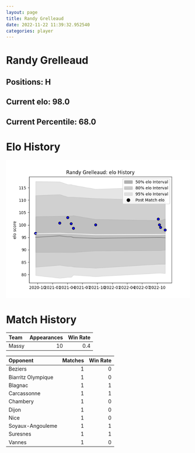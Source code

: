 ```yaml
---  
layout: page  
title: Randy Grelleaud  
date: 2022-11-22 11:39:32.952540  
categories: player  
---
```

# Randy Grelleaud

## Positions: H

## Current elo: 98.0

## Current Percentile: 68.0

# Elo History


![elo history](history_RandyGrelleaud.png)
# Match History


| Team   |   Appearances |   Win Rate |
|:-------|--------------:|-----------:|
| Massy  |            10 |        0.4 |

| Opponent           |   Matches |   Win Rate |
|:-------------------|----------:|-----------:|
| Beziers            |         1 |          0 |
| Biarritz Olympique |         1 |          0 |
| Blagnac            |         1 |          1 |
| Carcassonne        |         1 |          1 |
| Chambery           |         1 |          0 |
| Dijon              |         1 |          0 |
| Nice               |         1 |          0 |
| Soyaux-Angouleme   |         1 |          1 |
| Suresnes           |         1 |          1 |
| Vannes             |         1 |          0 |